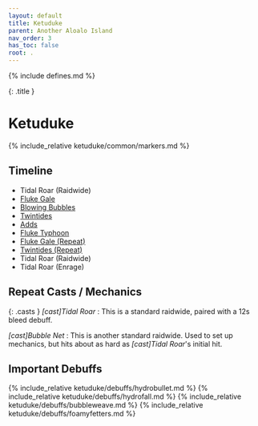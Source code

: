 ```yaml
---
layout: default
title: Ketuduke
parent: Another Aloalo Island
nav_order: 3
has_toc: false
root: .
---
```


{% include defines.md %}

{: .title }
# Ketuduke

{% include_relative ketuduke/common/markers.md %}

## Timeline

* Tidal Roar (Raidwide)
* [Fluke Gale](./fluke-gale/)
* [Blowing Bubbles](./blowing-bubbles/)
* [Twintides](./twintides/)
* [Adds](./adds/)
* [Fluke Typhoon](./fluke-typhoon/)
* [Fluke Gale (Repeat)](./fluke-gale/)
* [Twintides (Repeat)](./twintides/)
* Tidal Roar (Raidwide)
* Tidal Roar (Enrage)

## Repeat Casts / Mechanics

{: .casts }
*[cast]Tidal Roar*
: This is a standard raidwide, paired with a 12s bleed debuff.

*[cast]Bubble Net*
: This is another standard raidwide. Used to set up mechanics, but hits about as
  hard as *[cast]Tidal Roar*'s initial hit.

## Important Debuffs

<div class="debuffs" markdown="1">
{% include_relative ketuduke/debuffs/hydrobullet.md %}
{% include_relative ketuduke/debuffs/hydrofall.md %}
{% include_relative ketuduke/debuffs/bubbleweave.md %}
{% include_relative ketuduke/debuffs/foamyfetters.md %}
</div>
